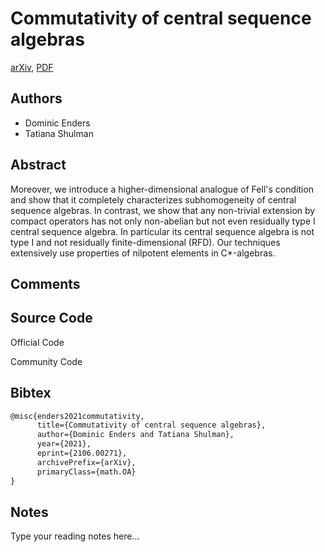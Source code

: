 
# Commutativity of central sequence algebras

[arXiv](https://arxiv.org/abs/2106.0271), [PDF](https://arxiv.org/pdf/2106.0271.pdf)

## Authors

- Dominic Enders
- Tatiana Shulman

## Abstract

Moreover, we introduce a higher-dimensional analogue of Fell's condition and show that it completely characterizes subhomogeneity of central sequence algebras. In contrast, we show that any non-trivial extension by compact operators has not only non-abelian but not even residually type I central sequence algebra. In particular its central sequence algebra is not type I and not residually finite-dimensional (RFD). Our techniques extensively use properties of nilpotent elements in C*-algebras.

## Comments



## Source Code

Official Code



Community Code



## Bibtex

```tex
@misc{enders2021commutativity,
      title={Commutativity of central sequence algebras}, 
      author={Dominic Enders and Tatiana Shulman},
      year={2021},
      eprint={2106.00271},
      archivePrefix={arXiv},
      primaryClass={math.OA}
}
```

## Notes

Type your reading notes here...

